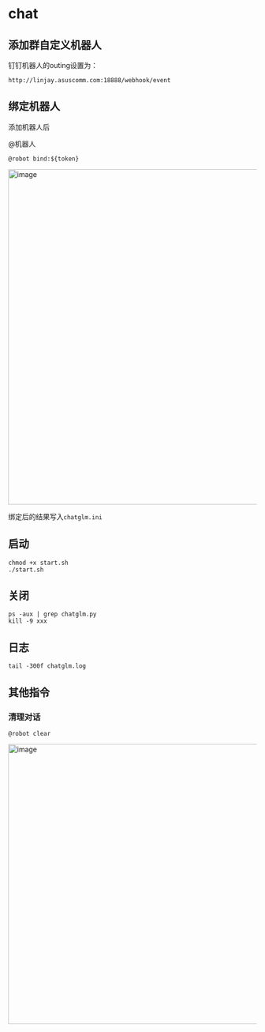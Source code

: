 # chat


## 添加群自定义机器人

钉钉机器人的outing设置为：


```
http://linjay.asuscomm.com:18888/webhook/event
```


## 绑定机器人
添加机器人后

@机器人

```
@robot bind:${token}
```

<img width="679" alt="image" src="https://user-images.githubusercontent.com/4114248/233837892-48d1923c-31e2-4a6d-8849-7f3432bc73db.png">

绑定后的结果写入```chatglm.ini```

## 启动
```
chmod +x start.sh
./start.sh
```

## 关闭

```
ps -aux | grep chatglm.py
kill -9 xxx
```

## 日志
```
tail -300f chatglm.log
```

## 其他指令

### 清理对话

```
@robot clear
```

<img width="567" alt="image" src="https://user-images.githubusercontent.com/4114248/233837900-3ce48790-9a1f-4942-95a9-1583a4d24e74.png">
